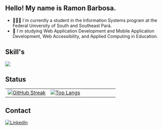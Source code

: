 ## Hello! My name is Ramon Barbosa.
- 👨🏾‍🎓 I`m currently a student in the Information Systems program at the Federal University of South and Southeast Pará.
- 🌱 I`m studying Web Application Development and Mobile Application Development, Web Accessibility, and Applied Computing in Education.



## Skill's
<p>
  <a href="https://skillicons.dev">
    <img src="https://skillicons.dev/icons?i=html,css,tailwind,js,ts,react,next,kotlin,androidstudio,linux,git,docker,sqlite,postgres,prisma,firebase"/>
  </a>
</p>



## Status
<table>
  <tr>
    <td>
      <a href="https://git.io/streak-stats">
        <img src="https://streak-stats.demolab.com?user=ramoncbarbosa&theme=tokyonight&border_radius=0" alt="GitHub Streak" />
      </a>
    </td>
    <td>
      <div style="width: 200px;">
        <a href="https://github.com/ramoncbarbosa/github-readme-stats">
          <img src="https://github-readme-stats.vercel.app/api/top-langs/?username=ramoncbarbosa&langs_count=8&layout=compact&theme=tokyonight" alt="Top Langs" />
        </a>
      </div>
    </td>
  </tr>
</table>



## Contact
<a href="https://www.linkedin.com/in/ramon-barbosa-712273237/" target="_blank">
  <img src="https://img.shields.io/badge/LinkedIn-0077B5?style=for-the-badge&logo=linkedin&logoColor=white" alt="LinkedIn"/>
</a>
